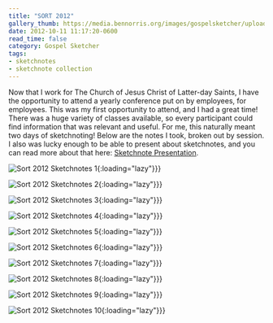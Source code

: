 ```yaml
---
title: "SORT 2012"
gallery_thumb: https://media.bennorris.org/images/gospelsketcher/uploads/2021/048d0a7b35.jpg
date: 2012-10-11 11:17:20-0600
read_time: false
category: Gospel Sketcher
tags:
- sketchnotes
- sketchnote collection
---
```


Now that I work for The Church of Jesus Christ of Latter-day Saints, I have the opportunity to attend a yearly conference put on by employees, for employees. This was my first opportunity to attend, and I had a great time! There was a huge variety of classes available, so every participant could find information that was relevant and useful. For me, this naturally meant two days of sketchnoting! Below are the notes I took, broken out by session. I also was lucky enough to be able to present about sketchnotes, and you can read more about that here: <a href="https://bennorris.org/2012/10/11/sketchnote-presentation-oct" title="Sketchnote Presentation Oct 2012">Sketchnote Presentation</a>.

![Sort 2012 Sketchnotes 1](https://media.bennorris.org/images/gospelsketcher/uploads/2021/048d0a7b35.jpg){:loading="lazy"}}}

![Sort 2012 Sketchnotes 2](https://media.bennorris.org/images/gospelsketcher/uploads/2021/5de33cb858.jpg){:loading="lazy"}}}

![Sort 2012 Sketchnotes 3](https://media.bennorris.org/images/gospelsketcher/uploads/2021/be3b0767b1.jpg){:loading="lazy"}}}

![Sort 2012 Sketchnotes 4](https://media.bennorris.org/images/gospelsketcher/uploads/2021/7f5aa1a994.jpg){:loading="lazy"}}}

![Sort 2012 Sketchnotes 5](https://media.bennorris.org/images/gospelsketcher/uploads/2021/ca4049434e.jpg){:loading="lazy"}}}

![Sort 2012 Sketchnotes 6](https://media.bennorris.org/images/gospelsketcher/uploads/2021/73cb929e6b.jpg){:loading="lazy"}}}

![Sort 2012 Sketchnotes 7](https://media.bennorris.org/images/gospelsketcher/uploads/2021/fbf48bc79e.jpg){:loading="lazy"}}}

![Sort 2012 Sketchnotes 8](https://media.bennorris.org/images/gospelsketcher/uploads/2021/f9bfc2949a.jpg){:loading="lazy"}}}

![Sort 2012 Sketchnotes 9](https://media.bennorris.org/images/gospelsketcher/uploads/2021/801ddc4806.jpg){:loading="lazy"}}}

![Sort 2012 Sketchnotes 10](https://media.bennorris.org/images/gospelsketcher/uploads/2021/497f4e344b.jpg){:loading="lazy"}}}

